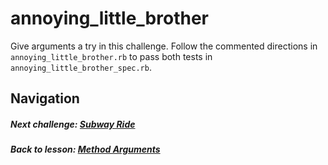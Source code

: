 # annoying_little_brother
Give arguments a try in this challenge. Follow the commented directions in `annoying_little_brother.rb` to pass both tests in `annoying_little_brother_spec.rb`.   

## Navigation  
##### Next challenge: [Subway Ride](https://github.com/Coderdotnew/intro_web_apps_dgm/tree/master/02_class/03_method_arguments/code/03_subway_ride) 
##### Back to lesson: [Method Arguments](https://github.com/Coderdotnew/intro_web_apps_dgm/tree/master/02_class/03_method_arguments)    

